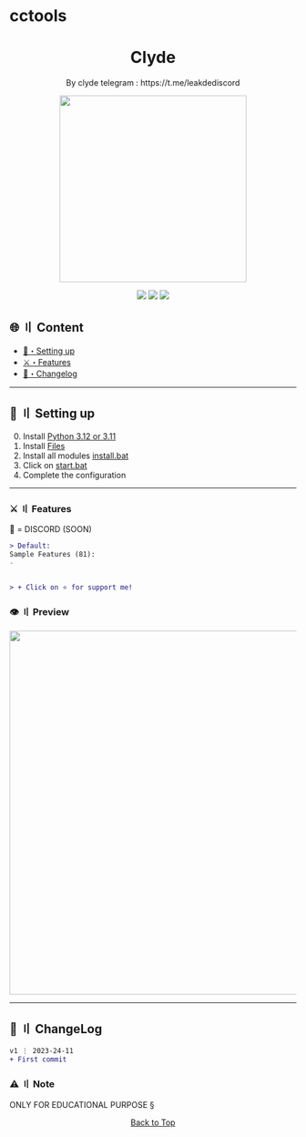 # cctools
<a id="top"></a>

#

<h1 align="center">
  Clyde
</h1>
<p align="center">
  By clyde telegram : https://t.me/leakdediscord
 </p>
<p align="center"> 
  <kbd>
<img src="https://cdn.discordapp.com/attachments/1172675759186386944/1177580273932714054/bc6b9c3abfa4b23e193f557fe03f7a84.png?ex=65730617&is=65609117&hm=ef2c559ca04967c554db13534a885015540cd96397f4b91ff74f9d8e1a8874ee&" width="328"></img>
  </kbd>
</p>

<p align="center">
<img src="https://img.shields.io/github/last-commit/clydedc/cctools?style=flat">
<img src="https://img.shields.io/github/stars/clydedc/cctools?color=brightgreen">
<img src="https://img.shields.io/github/forks/clydedc/cctools?color=brightgreen">
</p>


## <a id="content"></a>🌐 〢 Content

- [📁・Setting up](#setup)
- [⚔️・Features](#features)
- [📝・Changelog](#changelog)


<a id="setup"></a>

---

## <a id="setup"></a> 📁 〢 Setting up

0. Install [Python 3.12 or 3.11](https://www.python.org/ftp/python/3.12.0/python-3.12.0-amd64.exe)
1. Install [Files]()
2. Install all modules [install.bat]()
3. Click on [start.bat]()
4. Complete the configuration


<a id="features"></a>

---

### ⚔️ 〢 Features

🔮 = DISCORD (SOON)

```diff
> Default:
Sample Features (81):
- 


> + Click on ⭐ for support me!
```


### <a id="preview"></a>👁️ 〢 Preview

<img title="" src="https://cdn.discordapp.com/attachments/1172675759186386944/1177582057573072896/image.png?ex=657307c0&is=656092c0&hm=94c086cd564dcc39ed0139db0bb4edf824b242aba07d549d56442a8f713099ac&" alt="" width="639">


<a id="todo"></a>


---

## <a id="changelog"></a>💭 〢 ChangeLog

```diff
v1 ⋮ 2023-24-11
+ First commit
```

<a id="note"></a>

### ⚠️ 〢 Note

ONLY FOR EDUCATIONAL PURPOSE §

<p align="center"><a href=#top>Back to Top</a></p>

